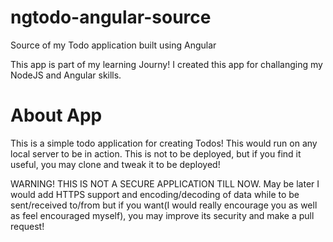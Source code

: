 # ngtodo-angular-source
Source of my Todo application built using Angular

This app is part of my learning Journy! I created this app for challanging my NodeJS and Angular skills.

# About App
This is a simple todo application for creating Todos! This would run on any local server to be in action. This is not to be deployed, but if you find it useful, you may clone and tweak it to be deployed!

WARNING! THIS IS NOT A SECURE APPLICATION TILL NOW. May be later I would add HTTPS support and encoding/decoding of data while to be sent/received to/from but if you want(I would really encourage you as well as feel encouraged myself), you may improve its security and make a pull request!
